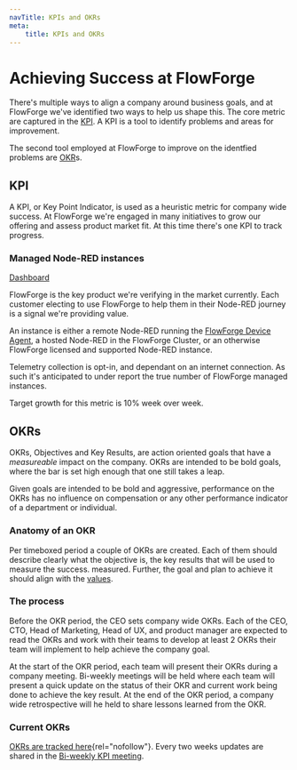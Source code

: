 ```yaml
---
navTitle: KPIs and OKRs
meta:
    title: KPIs and OKRs
---
```


# Achieving Success at FlowForge

There's multiple ways to align a company around business goals, and at FlowForge
we've identified two ways to help us shape this. The core metric are captured in
the [KPI](#kpi). A KPI is a tool to identify problems and areas for improvement.

The second tool employed at FlowForge to improve on the identfied problems are [OKR](#okrs)s.

## KPI

A KPI, or Key Point Indicator, is used as a heuristic metric for company wide
success. At FlowForge we're engaged in many initiatives to grow our offering and
assess product market fit. At this time there's one KPI to track progress.

### Managed Node-RED instances

[Dashboard](https://datastudio.google.com/reporting/90315614-39bf-4eac-ba3d-45b4c635940e/page/P1V6C)

FlowForge is the key product we're verifying in the market currently. Each
customer electing to use FlowForge to help them in their Node-RED journey is a
signal we're providing value.

An instance is either a remote Node-RED running the [FlowForge Device Agent](https://flowforge.com/docs/user/devices/),
a hosted Node-RED in the FlowForge Cluster, or an otherwise FlowForge licensed 
and supported Node-RED instance.

Telemetry collection is opt-in, and dependant on an internet connection. As such
it's anticipated to under report the true number of FlowForge managed instances.

Target growth for this metric is 10% week over week.

## OKRs

OKRs, Objectives and Key Results, are action oriented goals that have a _measureable_
impact on the company. OKRs are intended to be bold goals, where the bar is set
high enough that one still takes a leap.

Given goals are intended to be bold and aggressive, performance on the OKRs has
no influence on compensation or any other performance indicator of a department
or individual.

### Anatomy of an OKR

Per timeboxed period a couple of OKRs are created. Each of them should describe
clearly what the objective is, the key results that will be used to measure the success.
measured. Further, the goal and plan to achieve it should align with the
[values](./values/).

### The process

Before the OKR period, the CEO sets company wide OKRs. Each of the CEO, CTO,
Head of Marketing, Head of UX, and product manager are expected to read the OKRs
and work with their teams to develop at least 2 OKRs their team will implement to help achieve the company goal.

At the start of the OKR period, each team will present their OKRs during a company meeting. Bi-weekly meetings will be held where each team will present a quick update on the status of their OKR and current work being done to achieve the key result. At the end of the OKR period, a company wide retrospective will he held to share lessons learned from the OKR.

### Current OKRs

[OKRs are tracked here](https://docs.google.com/document/d/12zOCFxot0rlRY-_hNwCmuv7_U1STqjzoaXh8EkIWtZI){rel="nofollow"}.
Every two weeks updates are shared in the [Bi-weekly KPI meeting](./communication/#bi-weekly-kpi-meeting).
